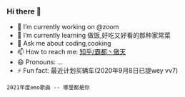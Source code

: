 ### Hi there 👋

- 🔭 I’m currently working on @zoom
- 🌱 I’m currently learning 做饭,好吃又好看的那种家常菜
- 💬 Ask me about coding,cooking
- 📫 How to reach me: [知乎/霸都丶傲天](https://www.zhihu.com/people/AJLoveChina)
- 😄 Pronouns: ...
- ⚡ Fun fact: 最近计划买辆车(2020年9月8日已提wey vv7)

```text 
2021年度emo歌曲 -- 哪里都是你
```
